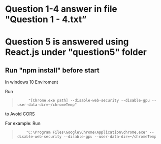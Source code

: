 
# Question 1-4 answer in file "Question 1 - 4.txt”

# Question 5 is answered using React.js under "question5" folder
## Run "npm install" before start 
In windows 10 Enviroment 

Run
>          "[Chrome.exe path] --disable-web-security --disable-gpu --user-data-dir=~/chromeTemp" 
to Avoid CORS 

For example: 
Run 
>         "C:\Program Files\Google\Chrome\Application\chrome.exe" --disable-web-security --disable-gpu --user-data-dir=~/chromeTemp
